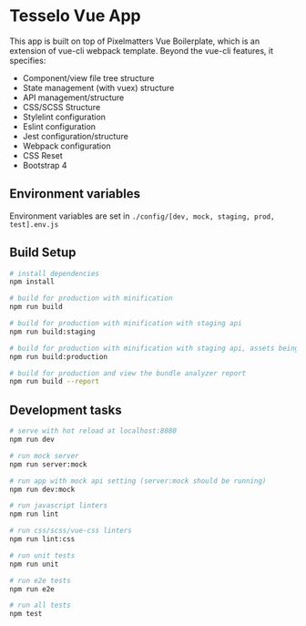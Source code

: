 # Tesselo Vue App

This app is built on top of Pixelmatters Vue Boilerplate, which is an extension of vue-cli webpack template. Beyond the vue-cli features, it specifies:
  * Component/view file tree structure
  * State management (with vuex) structure
  * API management/structure
  * CSS/SCSS Structure
  * Stylelint configuration
  * Eslint configuration
  * Jest configuration/structure
  * Webpack configuration
  * CSS Reset
  * Bootstrap 4

## Environment variables
Environment variables are set in `./config/[dev, mock, staging, prod, test].env.js`

## Build Setup

``` bash
# install dependencies
npm install

# build for production with minification
npm run build

# build for production with minification with staging api
npm run build:staging

# build for production with minification with staging api, assets being loaded from app.tesselo.com subdomain.
npm run build:production

# build for production and view the bundle analyzer report
npm run build --report
```

## Development tasks

``` bash
# serve with hot reload at localhost:8080
npm run dev

# run mock server
npm run server:mock

# run app with mock api setting (server:mock should be running)
npm run dev:mock

# run javascript linters
npm run lint

# run css/scss/vue-css linters
npm run lint:css

# run unit tests
npm run unit

# run e2e tests
npm run e2e

# run all tests
npm test
```
